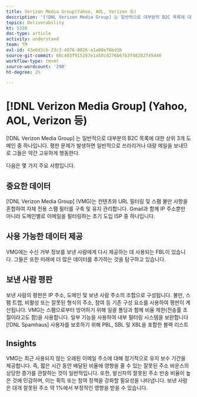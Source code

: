 ```yaml
---
title: Verizon Media Group(Yahoo, AOL, Verizon 등)
description: '[!DNL Verizon Media Group] 는 일반적으로 대부분의 B2C 목록에 대한 상위 3개 도메인 중 하나입니다. 평판 문제가 발생하면 일반적으로 쓰라리거나 대량 메일을 보내므로 그들은 약간 고유하게 행동한다.'
topics: Deliverability
kt: 5320
doc-type: article
activity: understand
team: TM
exl-id: 43e6d3cb-23c3-4076-8026-a1a08e76bd1b
source-git-commit: 68c403f915287e1a50cd276b67b3f48202f45446
workflow-type: tm+mt
source-wordcount: '290'
ht-degree: 2%

---
```


# [!DNL Verizon Media Group] (Yahoo, AOL, Verizon 등)

[!DNL Verizon Media Group] 는 일반적으로 대부분의 B2C 목록에 대한 상위 3개 도메인 중 하나입니다. 평판 문제가 발생하면 일반적으로 쓰라리거나 대량 메일을 보내므로 그들은 약간 고유하게 행동한다.

다음은 몇 가지 주요 사항입니다.

## 중요한 데이터

[!DNL Verizon Media Group] (VMG)는 컨텐츠와 URL 필터링 및 스팸 불만 사항을 혼합하여 자체 전용 스팸 필터를 구축 및 유지 관리합니다. Gmail과 함께 IP 주소뿐만 아니라 도메인별로 이메일을 필터링하는 초기 도입 ISP 중 하나입니다.

## 사용 가능한 데이터 제공

VMG에는 수신 거부 정보를 보낸 사람에게 다시 제공하는 데 사용되는 FBL이 있습니다. 그들은 또한 미래에 더 많은 데이터를 추가하는 것을 탐구하고 있습니다.

## 보낸 사람 평판

보낸 사람의 평판은 IP 주소, 도메인 및 보낸 사람 주소의 조합으로 구성됩니다. 불만, 스팸 트랩, 비활성 또는 잘못된 형식의 주소, 참여 등 기존 구성 요소를 사용하여 평판이 계산됩니다. VMG는 스팸으로부터 방어하기 위해 일괄 폴딩과 함께 비율 제한(전송률 조절이라고도 함)을 사용합니다. 일부 기능을 사용하여 내부 필터링 시스템을 보완합니다 [!DNL Spamhaus] 사용자를 보호하기 위해 PBL, SBL 및 XBL을 포함한 블랙 리스트

## Insights

VMG는 최근 사용되지 않는 오래된 이메일 주소에 대해 정기적으로 유지 보수 기간을 제공합니다. 즉, 짧은 시간 동안 배달된 비율에 영향을 줄 수 있는 잘못된 주소 바운스의 상당한 증가를 관찰하는 것이 일반적입니다. 또한, 발신자의 잘못된 주소 반송 비율이 높은 것에 민감하며, 이는 획득 또는 참여 정책을 강화할 필요성을 나타냅니다. 보낸 사람은 대개 잘못된 주소 약 1%에서 부정적인 영향을 받을 수 있습니다.
